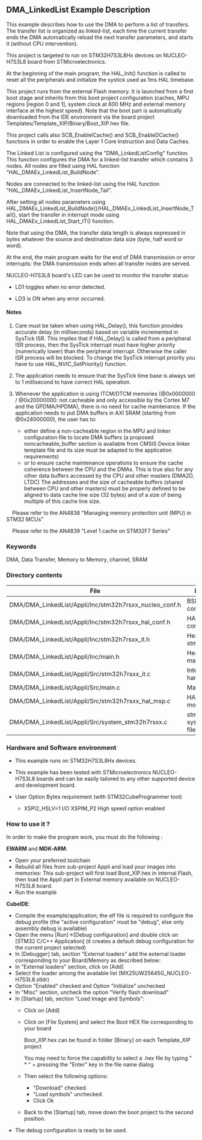 ## <b>DMA_LinkedList Example Description</b>

This example describes how to use the DMA to perform a list of transfers. The transfer list is organized as linked-list,
each time the current transfer ends the DMA automatically reload the next transfer parameters, and starts it (without CPU intervention).

This project is targeted to run on STM32H7S3L8Hx devices on NUCLEO-H7S3L8 board from STMicroelectronics.

At the beginning of the main program, the HAL_Init() function is called to reset
all the peripherals and initialize the systick used as 1ms HAL timebase.

This project runs from the external Flash memory. It is launched from a first boot stage and inherits from this boot project
configuration (caches, MPU regions [region 0 and 1], system clock at 600 MHz and external memory interface at the highest speed).
Note that the boot part is automatically downloaded from the IDE environment via the board project Templates/Template_XIP/Binary/Boot_XIP.hex file.

This project calls also SCB_EnableICache() and SCB_EnableDCache() functions in order to enable
the Layer 1 Core Instruction and Data Caches. 

The Linked List is configured using the "DMA_LinkedListConfig" function. This function configures the DMA for a linked-list transfer which contains 3 nodes.
All nodes are filled using HAL function "HAL_DMAEx_LinkedList_BuildNode".

Nodes are connected to the linked-list using the HAL function "HAL_DMAEx_LinkedList_InsertNode_Tail".

After setting all nodes parameters using HAL_DMAEx_LinkedList_BuildNode()/HAL_DMAEx_LinkedList_InsertNode_Tail(),
start the transfer in interrupt mode using HAL_DMAEx_LinkedList_Start_IT() function.

Note that using the DMA, the transfer data length is always expressed in bytes whatever
the source and destination data size (byte, half word or word).

At the end, the main program waits for the end of DMA transmission or error interrupts: the DMA transmission ends
when all transfer nodes are served.

NUCLEO-H7S3L8 board's LED can be used to monitor the transfer status:

 - LD1 toggles when no error detected.

 - LD3 is ON when any error occurred.

#### <b>Notes</b>

 1. Care must be taken when using HAL_Delay(), this function provides accurate delay (in milliseconds)
    based on variable incremented in SysTick ISR. This implies that if HAL_Delay() is called from
    a peripheral ISR process, then the SysTick interrupt must have higher priority (numerically lower)
    than the peripheral interrupt. Otherwise the caller ISR process will be blocked.
    To change the SysTick interrupt priority you have to use HAL_NVIC_SetPriority() function.

 2. The application needs to ensure that the SysTick time base is always set to 1 millisecond
    to have correct HAL operation.

 3. Whenever the application is using ITCM/DTCM memories (@0x0000000 / @0x20000000: not cacheable and only accessible
    by the Cortex M7 and the GPDMA/HPDMA), there is no need for cache maintenance.
    If the application needs to put DMA buffers in AXI SRAM (starting from @0x24000000), the user has to:
    - either define a non-cacheable region in the MPU and linker configuration file to locate DMA buffers
      (a proposed noncacheable_buffer section is available from CMSIS Device linker template file and its size must
      be adapted to the application requirements)
    - or to ensure cache maintenance operations to ensure the cache coherence between the CPU and the DMAs.
    This is true also for any other data buffers accessed by the CPU and other masters (DMA2D, LTDC)
    The addresses and the size of cacheable buffers (shared between CPU and other masters)
    must be properly defined to be aligned to data cache line size (32 bytes) and of a size of being multiple
    of this cache line size.

    Please refer to the AN4838 "Managing memory protection unit (MPU) in STM32 MCUs"

    Please refer to the AN4839 "Level 1 cache on STM32F7 Series"

### <b>Keywords</b>

DMA, Data Transfer, Memory to Memory, channel, SRAM

### <b>Directory contents</b>

File | Description
 --- | ---
DMA/DMA_LinkedList/Appli/Inc/stm32h7rsxx_nucleo_conf.h   | BSP configuration file
DMA/DMA_LinkedList/Appli/Inc/stm32h7rsxx_hal_conf.h      | HAL configuration file
DMA/DMA_LinkedList/Appli/Inc/stm32h7rsxx_it.h            | Header for stm32h7rsxx_it.c
DMA/DMA_LinkedList/Appli/Inc/main.h                      | Header for main.c module
DMA/DMA_LinkedList/Appli/Src/stm32h7rsxx_it.c            | Interrupt handlers
DMA/DMA_LinkedList/Appli/Src/main.c                      | Main program
DMA/DMA_LinkedList/Appli/Src/stm32h7rsxx_hal_msp.c       | HAL MSP module
DMA/DMA_LinkedList/Appli/Src/system_stm32h7rsxx.c        | stm32h7rsxx system source file

### <b>Hardware and Software environment</b>

  - This example runs on STM32H7S3L8Hx devices.

  - This example has been tested with STMicroelectronics NUCLEO-H7S3L8
    boards and can be easily tailored to any other supported device
    and development board.

  - User Option Bytes requirement (with STM32CubeProgrammer tool)

    - XSPI2_HSLV=1     I/O XSPIM_P2 High speed option enabled

### <b>How to use it ?</b>

In order to make the program work, you must do the following :

**EWARM** and **MDK-ARM**:

 - Open your preferred toolchain
 - Rebuild all files from sub-project Appli and load your images into memories: This sub-project will first load Boot_XIP.hex in internal Flash,
   then load the Appli part in External memory available on NUCLEO-H7S3L8 board.
 - Run the example

**CubeIDE**:

 - Compile the example/application; the elf file is required to configure the debug profile (the "active configuration" must be "debug", else only assembly debug is available)
 - Open the menu [Run]->[Debug configuration] and double click on  [STM32 C/C++ Application] (it creates a default debug configuration for the current project selected)
 - In [Debugger] tab, section "External  loaders" add the external loader corresponding to your Board/Memory as described below:
 - In "External loaders" section, click on [Add]
 - Select the loader among the available list (MX25UW25645G_NUCLEO-H7S3L8.stldr)
 - Option "Enabled" checked and Option "Initialize" unchecked
 - In "Misc" section, uncheck the option "Verify flash download"
 - In [Startup] tab, section "Load Image and Symbols":
   - Click on [Add]
   - Click on [File System] and select the Boot HEX file corresponding to your board

      Boot_XIP.hex can be found in folder [Binary] on each Template_XIP project

      You may need to force the capability to select a .hex file by typing " * " + pressing the "Enter" key in the file name dialog

   - Then select the following options:
     - "Download"     checked.
     - "Load symbols" unchecked.
     - Click Ok
   - Back to the [Startup] tab, move down the boot project to the second position.
 - The debug configuration is ready to be used.
